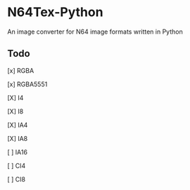 # N64Tex-Python

An image converter for N64 image formats written in Python

## Todo
[x] RGBA

[x] RGBA5551

[X] I4

[X] I8

[X] IA4

[X] IA8

[ ] IA16

[ ] CI4

[ ] CI8